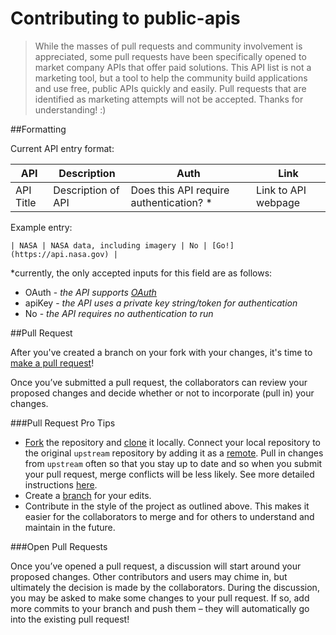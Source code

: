 # Contributing to public-apis

> While the masses of pull requests and community involvement is appreciated, some pull requests have been specifically 
opened to market company APIs that offer paid solutions. This API list is not a marketing tool, but a tool to help the
community build applications and use free, public APIs quickly and easily. Pull requests that are identified as marketing
attempts will not be accepted.
Thanks for understanding! :)

##Formatting

Current API entry format:

| API | Description | Auth | Link |
| --- | --- | --- | --- |
| API Title | Description of API | Does this API require authentication? * | Link to API webpage |

Example entry:
```
| NASA | NASA data, including imagery | No | [Go!](https://api.nasa.gov) |
```
*currently, the only accepted inputs for this field are as follows:
* OAuth - _the API supports [OAuth][oauth-link]_
* apiKey - _the API uses a private key string/token for authentication_
* No - _the API requires no authentication to run_

##Pull Request

After you've created a branch on your fork with your changes, it's time to [make a pull request][pr-link]!

Once you’ve submitted a pull request, the collaborators can review your proposed changes and decide whether or not to incorporate
(pull in) your changes.

###Pull Request Pro Tips

* [Fork][fork-link] the repository and [clone][clone-link] it locally.
Connect your local repository to the original `upstream` repository by adding it as a [remote][remote-link].
Pull in changes from `upstream` often so that you stay up to date and so when you submit your pull request,
merge conflicts will be less likely. See more detailed instructions [here][syncing-link].
* Create a [branch][branch-link] for your edits.
* Contribute in the style of the project as outlined above. This makes it easier for the collaborators to merge 
and for others to understand and maintain in the future.

###Open Pull Requests

Once you’ve opened a pull request, a discussion will start around your proposed changes.
Other contributors and users may chime in, but ultimately the decision is made by the collaborators.
During the discussion, you may be asked to make some changes to your pull request.
If so, add more commits to your branch and push them – they will automatically go into the existing pull request!

[clone-link]: <https://help.github.com/articles/cloning-a-repository/>
[fork-link]: <http://guides.github.com/activities/forking/>
[branch-link]: <http://guides.github.com/introduction/flow/>
[syncing-link]: <https://help.github.com/articles/syncing-a-fork>
[oauth-link]: <https://en.wikipedia.org/wiki/OAuth>
[pr-link]: <https://help.github.com/articles/creating-a-pull-request/>
[remote-link]: <https://help.github.com/articles/adding-a-remote/>
